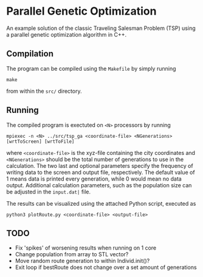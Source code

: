 # Parallel Genetic Optimization

An example solution of the classic Traveling Salesman Problem (TSP) using a parallel genetic optimization algorithm in C++.

## Compilation

The program can be compiled using the `Makefile` by simply running

```
make
```

from within the `src/` directory.

## Running

The compiled program is exectuted on `<N>` processors by running

```
mpiexec -n <N> ../src/tsp_ga <coordinate-file> <NGenerations> [wrtToScreen] [wrtToFile]
```

where `<coordinate-file>` is the xyz-file containing the city coordinates and `<NGenerations>` should be the total number of generations to use in the calculation. The two last and optional parameters specify the frequency of writing data to the screen and output file, respectively. The default value of 1 means data is printed every generation, while 0 would mean no data output. Additional calculation parameters, such as the population size can be adjusted in the `input.dat|` file.

The results can be visualized using the attached Python script, executed as

```
python3 plotRoute.py <coordinate-file> <output-file>
```

## TODO

- Fix 'spikes' of worsening results when running on 1 core
- Change population from array to STL vector?
- Move random route generation to within Individ.init()?
- Exit loop if bestRoute does not change over a set amount of generations